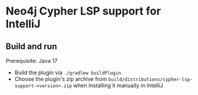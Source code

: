 # Neo4j Cypher LSP support for IntelliJ

## Build and run

Prerequisite: Java 17

* Build the plugin via `./gradlew buildPlugin`.
* Choose the plugin's zip archive from `build/distributions/cypher-lsp-support-<version>.zip` when installing it manually in IntelliJ

